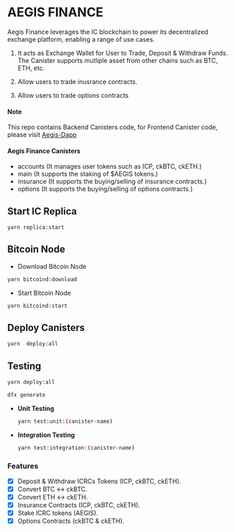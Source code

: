 # AEGIS FINANCE

Aegis Finance leverages the IC blockchain to power its decentralized exchange platform, enabling a range of use cases.

1. It acts as Exchange Wallet for User to Trade, Deposit & Withdraw Funds. The Canister supports mutliple asset from other chains such as BTC, ETH, etc.

2. Allow users to trade inusrance contracts.

3. Allow users to trade options contracts

#### Note

This repo contains Backend Canisters code, for Frontend Canister code, please visit [Aegis-Dapp](https://github.com/AegisFinance/aegis-dapp)

#### Aegis Finance Canisters

- accounts (It manages user tokens such as ICP, ckBTC, ckETH.)
- main (It supports the staking of $AEGIS tokens.)
- insurance (It supports the buying/selling of insurance contracts.)
- options (It supports the buying/selling of options contracts.)

## Start IC Replica

```bash
yarn replica:start
```

## Bitcoin Node

- Download Bitcoin Node

```bash
yarn bitcoind:download
```

- Start Bitcoin Node

```bash
yarn bitcoind:start
```

## Deploy Canisters

```bash
yarn  deploy:all
```

## Testing

```bash
yarn deploy:all
```

```bash
dfx generate
```

- <b>Unit Testing</b>
  ```bash
  yarn test:unit:(canister-name)
  ```
- <b>Integration Testing</b>
  ```bash
  yarn test:integration:(canister-name)
  ```

### Features

- [x] Deposit & Withdraw ICRCs Tokens (ICP, ckBTC, ckETH).
- [x] Convert BTC <-> ckBTC.
- [x] Convert ETH <-> ckETH.
- [x] Insurance Contracts (ICP, ckBTC, ckETH).
- [x] Stake ICRC tokens (AEGIS).
- [x] Options Contracts (ckBTC & ckETH).
